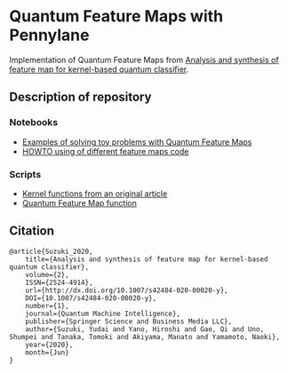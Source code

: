 # Quantum Feature Maps with Pennylane

Implementation of Quantum Feature Maps from [Analysis and synthesis of feature map for kernel-based quantum classifier](https://arxiv.org/abs/1906.10467).

## Description of repository

### Notebooks

- [Examples of solving toy problems with Quantum Feature Maps](https://github.com/SemyonSinchenko/PennylaneQuantumFeatureMaps/blob/master/notebooks/Feature%20Maps%20Examples.ipynb)
- [HOWTO using of different feature maps code](https://github.com/SemyonSinchenko/PennylaneQuantumFeatureMaps/blob/master/notebooks/Feature%20Maps%20Code.ipynb)

### Scripts

- [Kernel functions from an original article](https://github.com/SemyonSinchenko/PennylaneQuantumFeatureMaps/blob/master/scripts/phi_functions.py)
- [Quantum Feature Map function](https://github.com/SemyonSinchenko/PennylaneQuantumFeatureMaps/blob/master/scripts/universal_map.py)

## Citation

```
@article{Suzuki_2020,
    title={Analysis and synthesis of feature map for kernel-based quantum classifier},
    volume={2},
    ISSN={2524-4914},
    url={http://dx.doi.org/10.1007/s42484-020-00020-y},
    DOI={10.1007/s42484-020-00020-y},
    number={1},
    journal={Quantum Machine Intelligence},
    publisher={Springer Science and Business Media LLC},
    author={Suzuki, Yudai and Yano, Hiroshi and Gao, Qi and Uno, Shumpei and Tanaka, Tomoki and Akiyama, Manato and Yamamoto, Naoki},
    year={2020},
    month={Jun}
}

```
